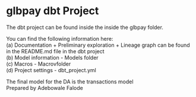 # glbpay dbt Project

The dbt project can be found inside the inside the glbpay folder.

You can find the following information here:
</br> (a) Documentation + Preliminary exploration + Lineage graph can be found in the README.md file in the dbt project
</br> (b) Model information - Models folder
</br> (c) Macros - Macrovfolder
</br> (d) Project settings - dbt_project.yml

The final model for the DA is the transactions model
</br>
Prepared by Adebowale Falode
